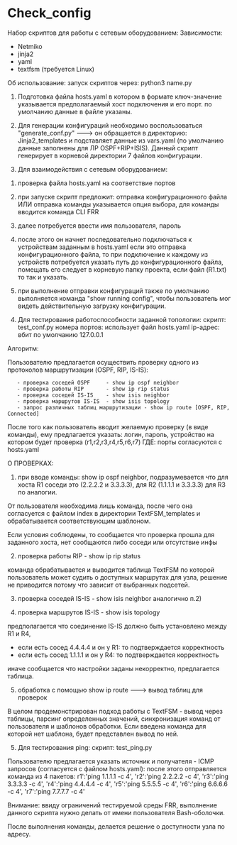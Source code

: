 # Check_config
Набор скриптов для работы с сетевым оборудованием:
Зависимости:
- Netmiko
- jinja2
- yaml
- textfsm (требуется Linux)

Об использование:
запуск скриптов через:
python3 name.py


1. Подготовка файла hosts.yaml в котором в формате ключ-значение указывается предполагаемый хост подключения и его порт.
по умолчанию данные в файле указаны.

2. Для генерации конфигураций необходимо воспользоваться "generate_conf.py" ---> он обращается в директорию: Jinja2_templates и подставляет данные из vars.yaml (по умолчанию данные заполнены для ЛР OSPF+RIP+ISIS). Данный скрипт генерирует в корневой директории 7 файлов конфигурации.

3. Для взаимодействия с сетевым оборудованием:
  1) проверка файла hosts.yaml на соответствие портов 
  2) при запуске cкрипт предложит: отправка конфигурационного файла ИЛИ отправка команды
     указывается опция выбора, для команды вводится команда CLI FRR
  3) далее потребуется ввести имя пользователя, пароль
  4) после этого он начнет последовательно подключаться к устройствам заданным в hosts.yaml
     если это отправка конфигурационного файла, то при подключение к каждому из устройств потребуется указать путь до конфигурационного      файла, помещать его следует в корневую папку проекта, если файл (R1.txt) то так и указать.

  5) при выполнение отправки конфигураций также по умолчанию выполняется команда "show running config", чтобы пользователь мог видеть     действительную загрузку конфигурации.
  
 4.  Для тестирования работоспособности заданной топологии:
 cкрипт: test_conf.py 
 номера портов: использует файл  hosts.yaml
 ip-адрес: вбит по умолчанию 127.0.0.1
 
 Алгоритм:
 
Пользователю предлагается осуществить проверку одного из протоколов маршрутизации (OSPF, RIP, IS-IS):
       
       
       - проверка соседей OSPF     - show ip ospf neighbor
       - проверка работы RIP       - show ip rip status 
       - проверка соседей IS-IS    - show isis neighbor
       - проверка маршрутов IS-IS  - show isis topology
       - запрос различных таблиц маршрутизации - show ip route [OSPF, RIP, Connected]
       
После того как пользователь вводит желаемую проверку (в виде команды), ему предлагается указать: логин, пароль, устройство на котором будет проверка (r1,r2,r3,r4,r5,r6,r7) ГДЕ: порты согласуются с hosts.yaml


О ПРОВЕРКАХ:
1) при вводе команды: show ip ospf neighbor, подразумевается что для хоста R1 соседи это (2.2.2.2 и 3.3.3.3), для R2 (1.1.1.1 и 3.3.3.3) для R3 по аналогии.

От пользователя необходима лишь команда, после чего она согласуется с файлом index в директории TextFSM_templates и обрабатывается соответствующим шаблоном.

Если условия соблюдены, то сообщается что  проверка прошла для заданного хоста, нет сообщаются либо соседи или отсутствие инфы


2) проверка работы RIP       - show ip rip status

команда обрабатывается и выводится таблица TextFSM по которой пользователь может судить о доступных маршрутах для узла, решение не приводится потому что зависит от выбранных подсетей.


3) проверка соседей IS-IS    - show isis neighbor аналогично п.2)

4) проверка маршрутов IS-IS  - show isis topology

предполагается что соединение IS-IS должно быть установлено между R1 и R4, 
- если есть сосед 4.4.4.4 и он у R1:  то подтверждается корректность
- если есть сосед 1.1.1.1 и он у R4:  то подтверждается корректность

иначе сообщается что настройки заданы некорректно, предлагается таблица.



5) обработка с помощью show ip route ---> вывод таблиц для проверок



В целом продемонстрирован подход работы с TextFSM - вывод через таблицы, парсинг определенных значений, синхронизация команд от пользователя и шаблонов обработки. Если введена команда для которой нет шаблона, будет представлен вывод по ней.


5. Для тестирования ping:
cкрипт: test_ping.py

Пользователю предлагается указать источник и получателя - ICMP запросов (согласуется с файлом hosts.yaml):
после этого отправляется команда из 4 пакетов: 
             r1':'ping 1.1.1.1 -c 4',
            'r2':'ping 2.2.2.2 -c 4',
            'r3':'ping 3.3.3.3 -c 4',
            'r4':'ping 4.4.4.4 -c 4',
            'r5':'ping 5.5.5.5 -c 4',
            'r6':'ping 6.6.6.6 -c 4',
            'r7':'ping 7.7.7.7 -c 4'



Внимание: ввиду ограничений тестируемой среды FRR, выполнение данного скрипта нужно делать от имени пользователя Bash-оболочки.

После выполнения команды, делается решение о доступности узла по адресу. 



       
 
 
 
 
  




